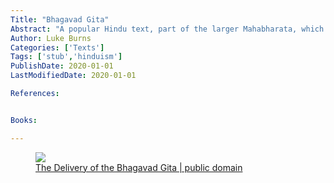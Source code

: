 ```yaml
---
Title: "Bhagavad Gita"
Abstract: "A popular Hindu text, part of the larger Mahabharata, which contains a conversation between Krishna and Arjuna."
Author: Luke Burns
Categories: ['Texts']
Tags: ['stub','hinduism']
PublishDate: 2020-01-01
LastModifiedDate: 2020-01-01

References:


Books:

---
```


<figure>
    <img src="https://upload.wikimedia.org/wikipedia/commons/6/64/The_Delivery_of_the_Bhagavad_Gita.jpg">
    <figcaption>
        <a href="https://commons.wikimedia.org/wiki/File:The_Delivery_of_the_Bhagavad_Gita.jpg">
            The Delivery of the Bhagavad Gita | public domain
        </a>
    </figcaption>
</figure>
